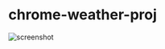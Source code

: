 # chrome-weather-proj
![screenshot](https://github.com/owenso/owenso/blob/master/screenshot.png "Screenshot")